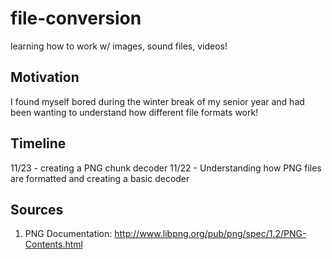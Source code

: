 # file-conversion
learning how to work w/ images, sound files, videos!

## Motivation
I found myself bored during the winter break of my senior year and had been wanting to understand how different file formats work!

## Timeline
11/23 - creating a PNG chunk decoder
11/22 - Understanding how PNG files are formatted and creating a basic decoder

## Sources
1. PNG Documentation: http://www.libpng.org/pub/png/spec/1.2/PNG-Contents.html

